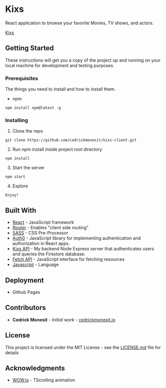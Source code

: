 # Kixs

React application to browse your favorite Movies, TV shows, and actors.

[Kixs](https://cedrickmonesit.github.io/kixs-client/)

## Getting Started

These instructions will get you a copy of the project up and running on your local machine for development and testing purposes.

### Prerequisites

The things you need to install and how to install them.

- npm

```
npm install npm@latest -g
```

### Installing

1. Clone the repo

```
git clone https://github.com/cedrickmonesit/kixs-client.git
```

2. Run npm install inside project root directory

```
npm install
```

3. Start the server

```
npm start
```

4. Explore

```
Enjoy!
```

## Built With

- [React](https://reactjs.org/) - JavaScript framework
- [Router](https://reactrouter.com/en/main) - Enables "client side routing"
- [SASS](https://sass-lang.com/) - CSS Pre-Processor
- [Auth0](https://auth0.com/docs/libraries/auth0-react) - JavaScript library for implementing authentication and authorization in React apps.
- [Kixs API](https://github.com/cedrickmonesit/kixs-server) - My backend Node Express server that authenticates users and queries the Firestore database.
- [Fetch API](https://developer.mozilla.org/en-US/docs/Web/API/Fetch_API) - JavaScript interface for fetching resources
- [Javascript](https://developer.mozilla.org/en-US/docs/Web/JavaScript) - Language

## Deployment

- Github Pages

## Contributors

- **Cedrick Monesit** - _Initial work_ - [cedrickmonesit.io](https://cedrickmonesit.github.io/Portfolio.github.io/)

## License

This project is licensed under the MIT License - see the [LICENSE.md](https://github.com/cedrickmonesit/film-flix/blob/master/LICENSE) file for details

## Acknowledgments

- [WOW.js](https://mynameismatthieu.com/WOW/) - TScrolling animation
